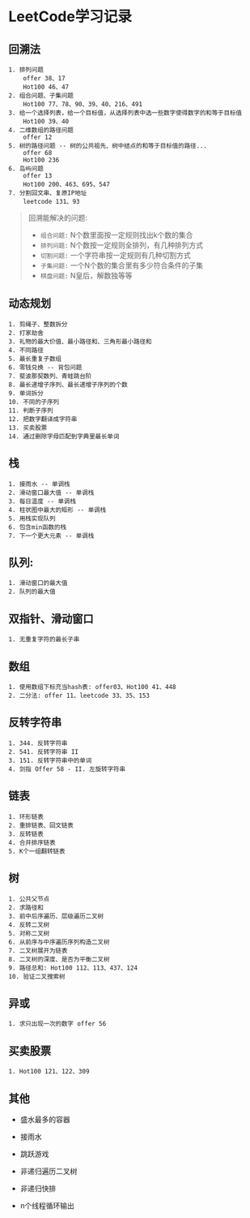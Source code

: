 # LeetCode学习记录

## 回溯法
    1. 排列问题
        offer 38、17
        Hot100 46、47
    2. 组合问题、子集问题
        Hot100 77、78、90、39、40、216、491
    3. 给一个选择列表，给一个目标值，从选择列表中选一些数字使得数字的和等于目标值
        Hot100 39、40
    4. 二维数组的路径问题
        offer 12
    5. 树的路径问题 -- 树的公共祖先、树中结点的和等于目标值的路径...
        offer 68
        Hot100 236
    6. 岛屿问题
        offer 13
        Hot100 200、463、695、547
    7. 分割回文串、复原IP地址
        leetcode 131、93

> 回溯能解决的问题:
> + `组合问题:` N个数里面按一定规则找出k个数的集合
> + `排列问题:` N个数按一定规则全排列，有几种排列方式
> + `切割问题:` 一个字符串按一定规则有几种切割方式
> + `子集问题:` 一个N个数的集合里有多少符合条件的子集
> + `棋盘问题:` N皇后，解数独等等

## 动态规划
    1. 剪绳子、整数拆分
    2. 打家劫舍
    3. 礼物的最大价值、最小路径和、三角形最小路径和
    4. 不同路径
    5. 最长重复子数组
    6. 零钱兑换 -- 背包问题
    7. 斐波那契数列、青蛙跳台阶
    8. 最长递增子序列、最长递增子序列的个数
    9. 单词拆分
    10. 不同的子序列
    11. 判断子序列
    12. 把数字翻译成字符串
    13. 买卖股票
    14. 通过删除字母匹配到字典里最长单词

## 栈
    1. 接雨水 -- 单调栈
    2. 滑动窗口最大值 -- 单调栈
    3. 每日温度 -- 单调栈
    4. 柱状图中最大的矩形 -- 单调栈
    5. 用栈实现队列
    6. 包含min函数的栈
    7. 下一个更大元素 -- 单调栈

## 队列:
    1. 滑动窗口的最大值
    2. 队列的最大值

## 双指针、滑动窗口
    1. 无重复字符的最长子串

## 数组
    1. 使用数组下标充当hash表: offer03、Hot100 41、448
    2. 二分法: offer 11、leetcode 33、35、153

## 反转字符串
    1. 344. 反转字符串
    2. 541. 反转字符串 II
    3. 151. 反转字符串中的单词
    4. 剑指 Offer 58 - II. 左旋转字符串

## 链表
    1. 环形链表
    2. 重排链表、回文链表
    3. 反转链表
    4. 合并排序链表
    5. K个一组翻转链表

## 树
    1. 公共父节点
    2. 求路径和
    3. 前中后序遍历、层级遍历二叉树
    4. 反转二叉树
    5. 对称二叉树
    6. 从前序与中序遍历序列构造二叉树
    7. 二叉树展开为链表
    8. 二叉树的深度、是否为平衡二叉树
    9. 路径总和: Hot100 112、113、437、124
    10. 验证二叉搜索树

## 异或
    1. 求只出现一次的数字 offer 56

## 买卖股票
    1. Hot100 121、122、309

## 其他
+ 盛水最多的容器
+ 接雨水
+ 跳跃游戏

+ 非递归遍历二叉树
+ 非递归快排
+ n个线程循环输出
